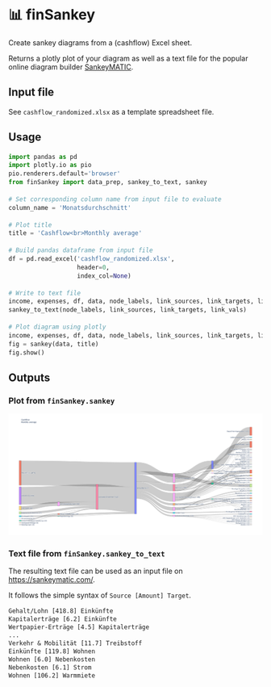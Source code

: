 # 📊 finSankey
Create sankey diagrams from a (cashflow) Excel sheet.

Returns a plotly plot of your diagram as well as a text file for the popular online diagram builder [SankeyMATIC](https://sankeymatic.com/).

## Input file
See ```cashflow_randomized.xlsx``` as a template spreadsheet file.

## Usage
```python
import pandas as pd
import plotly.io as pio
pio.renderers.default='browser'
from finSankey import data_prep, sankey_to_text, sankey

# Set corresponding column name from input file to evaluate
column_name = 'Monatsdurchschnitt'

# Plot title
title = 'Cashflow<br>Monthly average'

# Build pandas dataframe from input file
df = pd.read_excel('cashflow_randomized.xlsx',
                   header=0,
                   index_col=None)

# Write to text file
income, expenses, df, data, node_labels, link_sources, link_targets, link_vals = data_prep(df, column_name, label_includes_value=False)
sankey_to_text(node_labels, link_sources, link_targets, link_vals)

# Plot diagram using plotly
income, expenses, df, data, node_labels, link_sources, link_targets, link_vals = data_prep(df, column_name)
fig = sankey(data, title)
fig.show()
```
## Outputs

### Plot from ```finSankey.sankey```
![alt text](https://github.com/ltroj/finSankey/blob/main/sankey_plot.png?raw=true)

### Text file from ```finSankey.sankey_to_text```
The resulting text file can be used as an input file on https://sankeymatic.com/.

It follows the simple syntax of ```Source [Amount] Target```.

```
Gehalt/Lohn [418.8] Einkünfte
Kapitalerträge [6.2] Einkünfte
Wertpapier-Erträge [4.5] Kapitalerträge
...
Verkehr & Mobilität [11.7] Treibstoff
Einkünfte [119.8] Wohnen
Wohnen [6.0] Nebenkosten
Nebenkosten [6.1] Strom
Wohnen [106.2] Warmmiete
```
